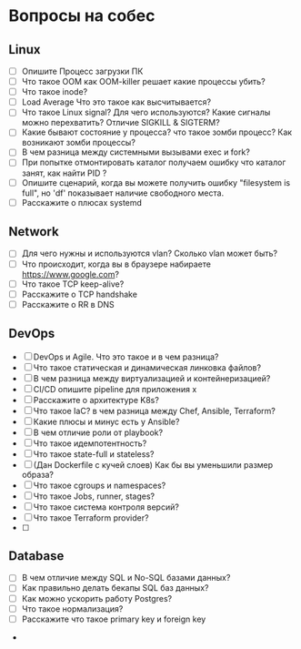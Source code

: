 # Вопросы на собес
## Linux 
- [ ] Опишите Процесс загрузки ПК
- [ ] Что такое OOM как OOM-killer решает какие процессы убить?
- [ ] Что такое inode?
- [ ] Load Average Что это такое как высчитывается?
- [ ] Что такое Linux signal? Для чего используются? Какие сигналы можно перехватить? Отличие SIGKILL & SIGTERM?
- [ ] Какие бывают состояние у процесса? что такое зомби процесс? Как возникают зомби процессы? 
- [ ] В чем разница между системными вызывами exec и fork?
- [ ] При попытке отмонтировать каталог получаем ошибку что каталог занят, как найти PID ?
- [ ] Опишите сценарий, когда вы можете получить ошибку "filesystem is full", но 'df' показывает наличие свободного места.
- [ ] Расскажите о плюсах systemd

## Network

- [ ] Для чего нужны и используются vlan? Сколько vlan может быть? 
- [ ] Что происходит, когда вы в браузере набираете https://www.google.com?
- [ ] Что такое TCP keep-alive?
- [ ] Расскажите о TCP handshake
- [ ] Расскажите о RR в DNS
## DevOps
- [ ] DevOps и Agile. Что это такое и в чем разница?
- [ ] Что такое статическая и динамическая линковка файлов?
- [ ] В чем разница между виртуализацией и контейнеризацией?
- [ ] CI/CD опишите pipeline для приложения x
- [ ] Расскажите о архитектуре K8s?
- [ ] Что такое IaC? в чем разница между Chef, Ansible, Terraform?
- [ ] Какие плюсы и минус есть у Ansible?
- [ ] В чем отличие роли от playbook?
- [ ] Что такое идемпотентность?
- [ ] Что такое state-full и stateless?
- [ ] (Дан Dockerfile c кучей слоев) Как бы вы уменьшили размер образа?
- [ ] Что такое cgroups и namespaces?
- [ ] Что такое Jobs, runner, stages? 
- [ ] Что такое система контроля версий? 
- [ ] Что такое Terraform provider?
- [ ] 

## Database 
- [ ] В чем отличие между   SQL и No-SQL базами данных?
- [ ] Как правильно делать бекапы SQL баз данных?
- [ ] Как можно ускорить работу Postgres?
- [ ] Что такое нормализация?
- [ ] Расскажите что такое primary key и foreign key
-
